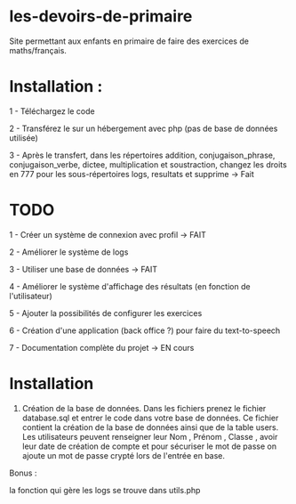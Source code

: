 # les-devoirs-de-primaire
Site permettant aux enfants en primaire de faire des exercices de maths/français.

# Installation :
1 - Téléchargez le code

2 - Transférez le sur un hébergement avec php (pas de base de données utilisée)

3 - Après le transfert, dans les répertoires addition, conjugaison_phrase, conjugaison_verbe, dictee, multiplication et soustraction, changez les droits en 777 pour les sous-répertoires logs, resultats et supprime → Fait

# TODO
1 - Créer un système de connexion avec profil → FAIT

2 - Améliorer le système de logs

3 - Utiliser une base de données → FAIT

4 - Améliorer le système d'affichage des résultats (en fonction de l'utilisateur)

5 - Ajouter la possibilités de configurer les exercices

6 - Création d'une application (back office ?) pour faire du text-to-speech

7 - Documentation complète du projet → EN cours

# Installation 

1) Création de la base de données. Dans les fichiers prenez le fichier database.sql et entrer le code dans votre base de données. 
Ce fichier contient la création de la base de données ainsi que de la table users. Les utilisateurs peuvent renseigner leur Nom , Prénom , Classe , avoir leur date de création de compte et pour sécuriser le mot de passe on ajoute un mot de passe crypté lors de l'entrée en base.




Bonus :

la fonction qui gère les logs se trouve dans utils.php
